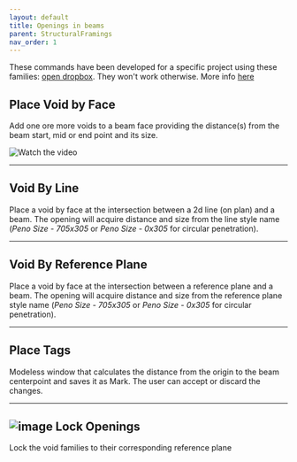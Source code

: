 ```yaml
---
layout: default
title: Openings in beams
parent: StructuralFramings
nav_order: 1
---
```


These commands have been developed for a specific project using these families: [open dropbox](https://www.dropbox.com/sh/n5z56p5hnmpxlm0/AADDpVXEmCPbObCBpxR8BUlWa?dl=0). They won't work otherwise. More info [here](https://giobel.notion.site/Beam-Penos-3c0ce8beb0be4e749070a447480e614c)

## Place Void by Face

Add one ore more voids to a beam face providing the distance(s) from the beam start, mid or end point and its size.

<img src="https://drive.google.com/file/d/1bFOfLDT6K9uV7vxEvi5O8D7sZDU91_z4/preview" alt="Watch the video" data-canonical-src="https://img.youtube.com/vi/jvsqUJG3uHA/maxresdefault.jpg" style="max-width: 100%;">

---

## Void By Line

Place a void by face at the intersection between a 2d line (on plan) and a beam. The opening will acquire distance and size from the line style name (*Peno Size - 705x305* or *Peno Size - 0x305* for circular penetration).

---

## Void By Reference Plane

Place a void by face at the intersection between a reference plane and a beam. The opening will acquire distance and size from the reference plane style name (*Peno Size - 705x305* or *Peno Size - 0x305* for circular penetration).

---

## Place Tags

Modeless window that calculates the distance from the origin to the beam centerpoint and saves it as Mark. The user can accept or discard the changes.

---

## ![image](https://raw.githubusercontent.com/giobel/ReviTab/master/ReviTab/Resources/lock.png) Lock Openings

Lock the void families to their corresponding reference plane